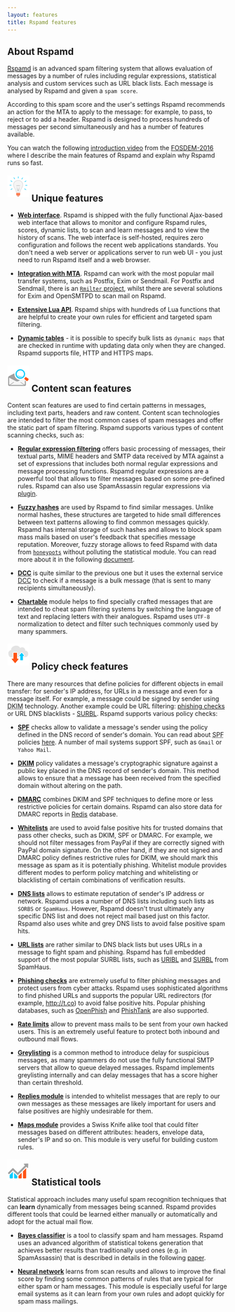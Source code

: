 ```yaml
---
layout: features
title: Rspamd features
---
```


## About Rspamd

<abbr title="Rapid Spam Daemon"><a href="https://rspamd.com">Rspamd</a></abbr> is an advanced spam filtering system that allows evaluation of messages by a number of
rules including regular expressions, statistical analysis and custom services
such as URL black lists. Each message is analysed by Rspamd and given a `spam score`.

According to this spam score and the user's settings Rspamd recommends an action for
the MTA to apply to the message: for example, to pass, to reject or to add a header.
Rspamd is designed to process hundreds of messages per second simultaneously and has a number of
features available.

You can watch the following [introduction video](https://www.youtube.com/watch?v=_fl9i-az_Q0) from the [FOSDEM-2016](http://fosdem.org) where I describe the main features of Rspamd and explain why Rspamd runs so fast.

<div><h2><img src="img/features.jpg" class="" height="50" width="50" style="position: relative; bottom: 10px;"> Unique features</h2></div>

* [**Web interface**](/webui/). Rspamd is shipped with the fully functional Ajax-based web interface that allows to monitor and configure Rspamd rules, scores, dynamic lists, to scan and learn messages and to view the history of scans. The web interface is self-hosted, requires zero configuration and follows the recent web applications standards. You don't need a web server or applications server to run web UI - you just need to run Rspamd itself and a web browser.

* [**Integration with MTA**](/doc/integration.html). Rspamd can work with the most popular mail transfer systems, such as Postfix, Exim or Sendmail. For Postfix and Sendmail, there is an [`Rmilter` project](https://github.com/vstakhov/rmilter), whilst there are several solutions for Exim and OpenSMTPD to scan mail on Rspamd.

* [**Extensive Lua API**](/doc/lua). Rspamd ships with hundreds of Lua functions that are helpful to create your own rules for efficient and targeted spam filtering.

* [**Dynamic tables**](/doc/configuration/maps.html) - it is possible to specify bulk lists as `dynamic maps` that are checked in runtime with updating data only when they are changed. Rspamd supports file, HTTP and HTTPS maps.

<div><h2><img src="img/envelope_loupe.jpg" class="" height="50" width="50" style="position: relative; bottom: 10px;"> Content scan features</h2></div>

Content scan features are used to find certain patterns in messages, including text parts, headers and raw content. Content scan technologies are intended to filter the most common cases of spam messages and offer the static part of spam filtering. Rspamd supports various types of content scanning checks, such as:

* [**Regular expression filtering**](/doc/modules/regexp.html) offers basic processing of messages, their textual parts, MIME headers and SMTP data received by MTA against a set of expressions that includes both normal regular expressions and message processing functions. Rspamd regular expressions are a powerful tool that allows to filter messages based on some pre-defined rules. Rspamd can also use SpamAssassin regular expressions via [plugin](/doc/modules/spamassassin.html).

* [**Fuzzy hashes**](/doc/modules/fuzzy_check.html) are used by Rspamd to find similar messages. Unlike normal hashes, these structures are targeted to hide small differences between text patterns allowing to find common messages quickly. Rspamd has internal storage of such hashes and allows to block spam mass mails based on user's feedback that specifies message reputation. Moreover, fuzzy storage allows to feed Rspamd with data from [`honeypots`](http://en.wikipedia.org/wiki/Honeypot_(computing)#Spam_versions) without polluting the statistical module. You can read more about it in the following [document](/doc/fuzzy_storage.html).

* [**DCC**](/doc/modules/dcc.html) is quite similar to the previous one but it uses the external service [DCC](http://www.rhyolite.com/dcc/) to check if a message is a bulk message (that is sent to many recipients simultaneously).

* [**Chartable**](/doc/modules/chartable.html) module helps to find specially crafted messages that are intended to cheat spam filtering systems by switching the language of text and replacing letters with their analogues. Rspamd uses `UTF-8` normalization to detect and filter such techniques commonly used by many spammers.

<div><h2><img src="img/cloud.jpg" class="" height="50" width="50" style="position: relative; bottom: 10px;"> Policy check features</h2></div>

There are many resources that define policies for different objects in email transfer: for sender's IP address, for URLs in a message and even for a message itself. For example, a message could be signed by sender using <abbr title="Domain Key Identified Mail">DKIM</abbr> technology. Another example could be URL filtering: [phishing checks](/doc/modules/phishing.html) or URL DNS blacklists - [SURBL](/doc/modules/surbl.html). Rspamd supports various policy checks:

* [**SPF**](/doc/modules/spf.html) checks allow to validate a message's sender using the policy defined in the DNS record of sender's domain. You can read about <abbr title="Sender Policy Framework">SPF</abbr> policies [here](http://www.openspf.org/). A number of mail systems  support SPF, such as `Gmail` or `Yahoo Mail`.

* [**DKIM**](/doc/modules/dkim.html) policy validates a message's cryptographic signature against a public key placed in the DNS record of sender's domain. This method allows to ensure that a message has been received from the specified domain without altering on the path.

* [**DMARC**](/doc/modules/dmarc.html) combines DKIM and SPF techniques to define more or less restrictive policies for certain domains. Rspamd can also store data for DMARC reports in [Redis](https://redis.io) database.

* [**Whitelists**](/doc/modules/whitelist.html) are used to avoid false positive hits for trusted domains that pass other checks, such as DKIM, SPF or DMARC. For example, we should not filter messages from PayPal if they are correctly signed with PayPal domain signature. On the other hand, if they are not signed and DMARC policy defines restrictive rules for DKIM, we should mark this message as spam as it is potentially phishing. Whitelist module provides different modes to perform policy matching and whitelisting or blacklisting of certain combinations of verification results.

* [**DNS lists**](/doc/modules/rbl.html) allows to estimate reputation of sender's IP address or network. Rspamd uses a number of DNS lists including such lists as `SORBS` or `SpamHaus`. However, Rspamd doesn't trust ultimately any specific DNS list and does not reject mail based just on this factor. Rspamd also uses white and grey DNS lists to avoid false positive spam hits.

* [**URL lists**](/doc/modules/surbl.html) are rather similar to DNS black lists but uses URLs in a message to fight spam and phishing. Rspamd has full embedded support of the most popular SURBL lists, such as [URIBL](http://uribl.com) and [SURBL](http://surbl.org) from SpamHaus.

* [**Phishing checks**](/doc/modules/phishing.html) are extremely useful to filter phishing messages and protect users from cyber attacks. Rspamd uses sophisticated algorithms to find phished URLs and supports the popular URL redirectors (for example, <http://t.co>) to avoid false positive hits. Popular phishing databases, such as [OpenPhish](https://openphsih.com) and [PhishTank](https://phishtank.com) are also supported.

* [**Rate limits**](/doc/modules/ratelimit.html) allow to prevent mass mails to be sent from your own hacked users. This is an extremely useful feature to protect both inbound and outbound mail flows.

* [**Greylisting**](/doc/modules/greylisting.html) is a common method to introduce delay for suspicious messages, as many spammers do not use the fully functional SMTP servers that allow to queue delayed messages. Rspamd implements greylisting internally and can delay messages that has a score higher than certain threshold.

* [**Replies module**](/doc/modules/replies.html) is intended to whitelist messages that are reply to our own messages as these messages are likely important for users and false positives are highly undesirable for them.

* [**Maps module**](/doc/modules/multimap.html) provides a Swiss Knife alike tool that could filter messages based on different attributes: headers, envelope data, sender's IP and so on. This module is very useful for building custom rules.

<div><h2><img src="img/graf.jpg" class="" height="50" width="50" style="position: relative; bottom: 10px;"> Statistical tools</h2></div>

Statistical approach includes many useful spam recognition techniques that can **learn** dynamically from messages being scanned. Rspamd provides different tools that could be learned either manually or automatically and adopt for the actual mail flow.

* [**Bayes classifier**](/doc/configuration/statistic.html) is a tool to classify spam and ham messages. Rspamd uses an advanced algorithm of statistical tokens generation that achieves better results than traditionally used ones (e.g. in SpamAssassin) that is described in details in the following [paper](http://osbf-lua.luaforge.net/papers/osbf-eddc.pdf).

* [**Neural network**](/doc/modules/fann.html) learns from scan results and allows to improve the final score by finding some common patterns of rules that are typical for either spam or ham messages. This module is especially useful for large email systems as it can learn from your own rules and adopt quickly for spam mass mailings.
